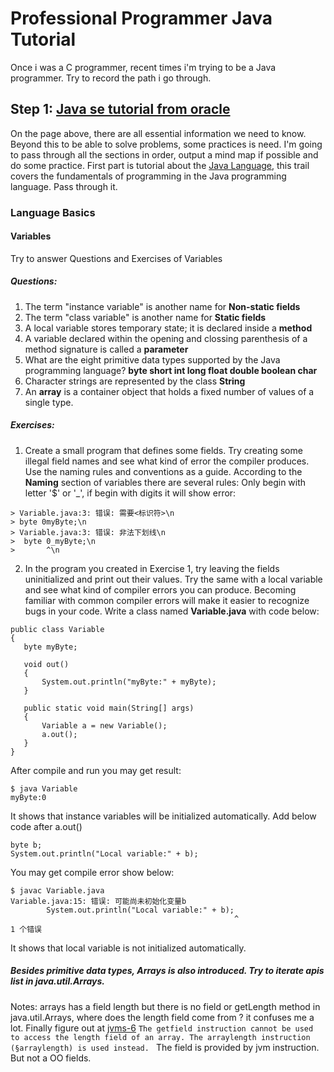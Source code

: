 # Professional Programmer Java Tutorial
  Once i was a C programmer, recent times i'm trying to be a Java programmer. Try to record the path i go through.
## Step 1: [Java se tutorial from oracle](https://docs.oracle.com/javase/tutorial/)
  On the page above, there are all essential information we need to know. Beyond this to be able to solve problems,
some practices is need. I'm going to pass through all the sections in order, output a mind map if possible and
do some practice. 
  First part is tutorial about the [Java Language](https://docs.oracle.com/javase/tutorial/java/index.html), this trail covers the fundamentals 
of programming in the Java programming language. Pass through it.
### Language Basics
  #### Variables
  Try to answer Questions and Exercises of Variables
  ##### Questions:
  1. The term "instance variable" is another name for **Non-static fields**
  2. The term "class variable" is another name for **Static fields**
  3. A local variable stores temporary state; it is declared inside a **method**
  4. A variable declared within the opening and clossing parenthesis of a method signature is called a **parameter**
  5. What are the eight primitive data types supported by the Java programming language?
     **byte short int long float double boolean char**
  6. Character strings are represented by the class **String**
  7. An **array** is a container object that holds a fixed number of values of a single type.
  ##### Exercises:
  1. Create a small program that defines some fields. Try creating some illegal field names and see what kind of error the compiler produces. Use the naming rules and conventions as a guide.
  According to the **Naming** section of variables there are several rules:
  Only begin with letter '$' or '_', if begin with digits it will show error:
  ```
  > Variable.java:3: 错误: 需要<标识符>\n
  > byte 0myByte;\n
  > Variable.java:3: 错误: 非法下划线\n
  >  byte 0_myByte;\n
  >       ^\n
  ```
  2. In the program you created in Exercise 1, try leaving the fields uninitialized and print out their values. Try the same with a local variable and see what kind of compiler errors you can produce. Becoming familiar with common compiler errors will make it easier to recognize bugs in your code.
  Write a class named **Variable.java** with code below:
 ```
 public class Variable
{
    byte myByte;

    void out()
    {
        System.out.println("myByte:" + myByte);
    }

    public static void main(String[] args)
    {
        Variable a = new Variable();
        a.out();
    }
}
```
After compile and run you may get result:
```
$ java Variable
myByte:0
```
It shows that instance variables will be initialized automatically.
Add below code after a.out() 
```
byte b;
System.out.println("Local variable:" + b);
```
You may get compile error show below:
```
$ javac Variable.java
Variable.java:15: 错误: 可能尚未初始化变量b
        System.out.println("Local variable:" + b);
                                                  ^
1 个错误
```
It shows that local variable is not initialized automatically.

##### Besides primitive data types, Arrays is also introduced. Try to iterate apis list in java.util.Arrays.
Notes: arrays has a field length but there is no field or getLength method in java.util.Arrays, where does the
length field come from ? it confuses me a lot. Finally figure out at [jvms-6](https://docs.oracle.com/javase/specs/jvms/se15/html/jvms-6.html#jvms-6.5.getfield) 
```The getfield instruction cannot be used to access the length field of an array. The arraylength instruction (§arraylength) is used instead. ```
The field is provided by jvm instruction. But not a OO fields.
